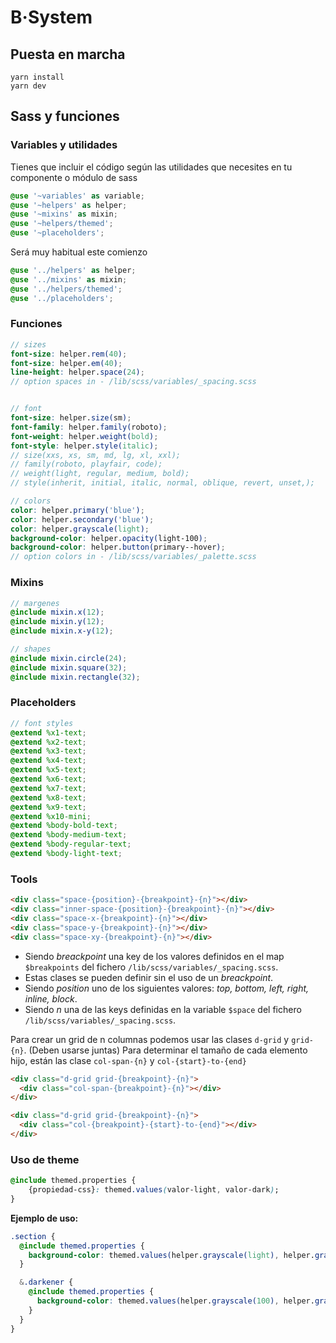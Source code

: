 # B·System

## Puesta en marcha

```shell
yarn install
yarn dev
```

## Sass y funciones

### Variables y utilidades
Tienes que incluir el código según las utilidades que necesites en tu componente o módulo de sass
```scss
@use '~variables' as variable;
@use '~helpers' as helper;
@use '~mixins' as mixin;
@use '~helpers/themed';
@use '~placeholders';
```
Será muy habitual este comienzo
```scss
@use '../helpers' as helper;
@use '../mixins' as mixin;
@use '../helpers/themed';
@use '../placeholders';
```

### Funciones
```scss
// sizes
font-size: helper.rem(40);
font-size: helper.em(40);
line-height: helper.space(24);
// option spaces in - /lib/scss/variables/_spacing.scss


// font
font-size: helper.size(sm);
font-family: helper.family(roboto);
font-weight: helper.weight(bold);
font-style: helper.style(italic);
// size(xxs, xs, sm, md, lg, xl, xxl);
// family(roboto, playfair, code);
// weight(light, regular, medium, bold);
// style(inherit, initial, italic, normal, oblique, revert, unset,);

// colors
color: helper.primary('blue');
color: helper.secondary('blue');
color: helper.grayscale(light);
background-color: helper.opacity(light-100);
background-color: helper.button(primary--hover);
// option colors in - /lib/scss/variables/_palette.scss

```

### Mixins
```scss
// margenes
@include mixin.x(12);
@include mixin.y(12);
@include mixin.x-y(12);

// shapes
@include mixin.circle(24);
@include mixin.square(32);
@include mixin.rectangle(32);
```

### Placeholders
```scss
// font styles
@extend %x1-text;
@extend %x2-text;
@extend %x3-text;
@extend %x4-text;
@extend %x5-text;
@extend %x6-text;
@extend %x7-text;
@extend %x8-text;
@extend %x9-text;
@extend %x10-mini;
@extend %body-bold-text;
@extend %body-medium-text;
@extend %body-regular-text;
@extend %body-light-text;
```

### Tools
```html
<div class="space-{position}-{breakpoint}-{n}"></div>
<div class="inner-space-{position}-{breakpoint}-{n}"></div>
<div class="space-x-{breakpoint}-{n}"></div>
<div class="space-y-{breakpoint}-{n}"></div>
<div class="space-xy-{breakpoint}-{n}"></div>
```
- Siendo _breackpoint_ una key de los valores definidos en el map `$breakpoints` del fichero `/lib/scss/variables/_spacing.scss`.
- Estas clases se pueden definir sin el uso de un _breackpoint_.
- Siendo _position_ uno de los siguientes valores: _top, bottom, left, right, inline, block_.
- Siendo _n_ una de las keys definidas en la variable `$space` del fichero `/lib/scss/variables/_spacing.scss`.

Para crear un grid de n columnas podemos usar las clases `d-grid` y `grid-{n}`. (Deben usarse juntas)
Para determinar el tamaño de cada elemento hijo, están las clase `col-span-{n}` y `col-{start}-to-{end}`
```html
<div class="d-grid grid-{breakpoint}-{n}">
  <div class="col-span-{breakpoint}-{n}"></div>
</div>
```
```html
<div class="d-grid grid-{breakpoint}-{n}">
  <div class="col-{breakpoint}-{start}-to-{end}"></div>
</div>
```

### Uso de theme

```css
@include themed.properties {
    {propiedad-css}: themed.values(valor-light, valor-dark);
}
```
**Ejemplo de uso:**
```scss
.section {
  @include themed.properties {
    background-color: themed.values(helper.grayscale(light), helper.grayscale(1100));
  }

  &.darkener {
    @include themed.properties {
      background-color: themed.values(helper.grayscale(100), helper.grayscale(1200));
    }
  }
}
```
